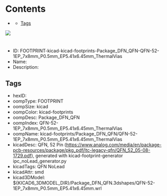 



Contents
========

* [](#)
	* [Tags](#tags)
  
![][im]
# 

- ID: FOOTPRINT-kicad-kicad-footprints-Package_DFN_QFN-QFN-52-1EP_7x8mm_P0.5mm_EP5.41x6.45mm_ThermalVias
- Name: 
- Description: 

## Tags

- hexID: 
- oompType: FOOTPRINT
- oompSize: kicad
- oompColor: kicad-footprints
- oompDesc: Package_DFN_QFN
- oompIndex: QFN-52-1EP_7x8mm_P0.5mm_EP5.41x6.45mm_ThermalVias
- oompName: kicad-footprints/Package_DFN_QFN/QFN-52-1EP_7x8mm_P0.5mm_EP5.41x6.45mm_ThermalVias
- kicadDesc: QFN, 52 Pin (https://www.analog.com/media/en/package-pcb-resources/package/pkg_pdf/ltc-legacy-qfn/QFN_52_05-08-1729.pdf), generated with kicad-footprint-generator ipc_noLead_generator.py
- kicadTags: QFN NoLead
- kicadAttr: smd
- kicad3DModel: ${KICAD6_3DMODEL_DIR}/Package_DFN_QFN.3dshapes/QFN-52-1EP_7x8mm_P0.5mm_EP5.41x6.45mm.wrl



[im]: image.png
